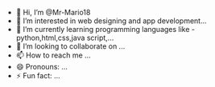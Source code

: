- 👋 Hi, I’m @Mr-Mario18
- 👀 I’m interested in web designing and app development...
- 🌱 I’m currently learning programming languages like - python,html,css,java script,...
- 💞️ I’m looking to collaborate on ...
- 📫 How to reach me ...
- 😄 Pronouns: ...
- ⚡ Fun fact: ...

<!---
Mr-Mario18/Mr-Mario18 is a ✨ special ✨ repository because its `README.md` (this file) appears on your GitHub profile.
You can click the Preview link to take a look at your changes.
--->

